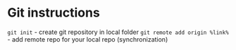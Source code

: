 # Git instructions

 ```git init``` - create git repository in local folder
 ```git remote add origin %link%``` - add remote repo for your local repo (synchronization) 